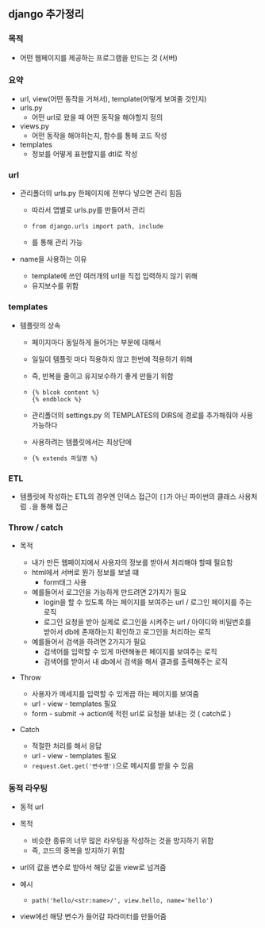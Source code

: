 ## django 추가정리

### 목적

- 어떤 웹페이지를 제공하는 프로그램을 만드는 것 (서버)

### 요약

- url, view(어떤 동작을 거쳐서), template(어떻게 보여줄 것인지)
- urls.py 
  - 어떤 url로 왔을 때 어떤 동작을 해야할지 정의
- views.py 
  - 어떤 동작을 해야하는지, 함수를 통해 코드 작성
- templates
  - 정보를 어떻게 표현할지를 dtl로 작성



### url

- 관리폴더의 urls.py 한페이지에 전부다 넣으면 관리 힘듬

  - 따라서 앱별로 urls.py를 만들어서 관리

  - ```django
    from django.urls import path, include
    ```

  - 를 통해 관리 가능

- name을 사용하는 이유

  - template에 쓰인 여러개의 url을 직접 입력하지 않기 위해
  - 유지보수를 위함



### templates

- 템플릿의 상속

  - 페이지마다 동일하게 들어가는 부분에 대해서

  - 일일이 템플릿 마다 적용하지 않고 한번에 적용하기 위해

  - 즉, 반복을 줄이고 유지보수하기 좋게  만들기 위함

  - ```django
    {% blcok content %}
    {% endblock %}
    ```

  - 관리폴더의 settings.py 의 TEMPLATES의 DIRS에 경로를 추가해줘야 사용 가능하다

  - 사용하려는 템플릿에서는 최상단에

  - ```django
    {% extends 파일명 %}
    ```



### ETL

- 템플릿에 작성하는 ETL의 경우엔 인덱스 접근이 `[]`가 아닌 파이썬의 클래스 사용처럼 `.`을 통해 접근



### Throw / catch

- 목적

  - 내가 만든 웹페이지에서 사용자의 정보를 받아서 처리해야 할때 필요함
  - html에서 서버로 뭔가 정보를 보낼 떄
    - form태그 사용
  - 예를들어서 로그인을 가능하게 만드려면 2가지가 필요
    - login을 할 수 있도록 하는 페이지를 보여주는 url / 로그인 페이지를 주는 로직
    - 로그인 요청을 받아 실제로 로그인을 시켜주는 url / 아이디와 비밀번호를 받아서 db에 존재하는지 확인하고 로그인을 처리하는 로직
  - 예를들어서 검색을 하려면 2가지가 필요
    - 검색어를 입력할 수 있게 마련해놓은 페이지를 보여주는 로직
    - 검색어를 받아서 내 db에서 검색을 해서 결과를 출력해주는 로직

  

- Throw

  - 사용자가 메세지를 입력할 수 있게끔 하는 페이지를 보여줌
  - url - view - templates 필요
  - form - submit -> action에 적힌 url로 요청을 보내는 것 ( catch로 )

- Catch

  - 적절한 처리를 해서 응답
  - url - view - templates 필요
  - `request.Get.get('변수명')`으로 메시지를 받을 수 있음



### 동적 라우팅

- 동적 url
- 목적
  - 비슷한 종류의 너무 많은 라우팅을 작성하는 것을 방지하기 위함
  - 즉, 코드의 중복을 방지하기 위함
- url의 값을 변수로 받아서 해당 값을 view로 넘겨줌

- 예시

  - ```django
    path('hello/<str:name>/', view.hello, name='hello')
    ```

- view에선 해당 변수가 들어갈 파라미터를 만들어줌

